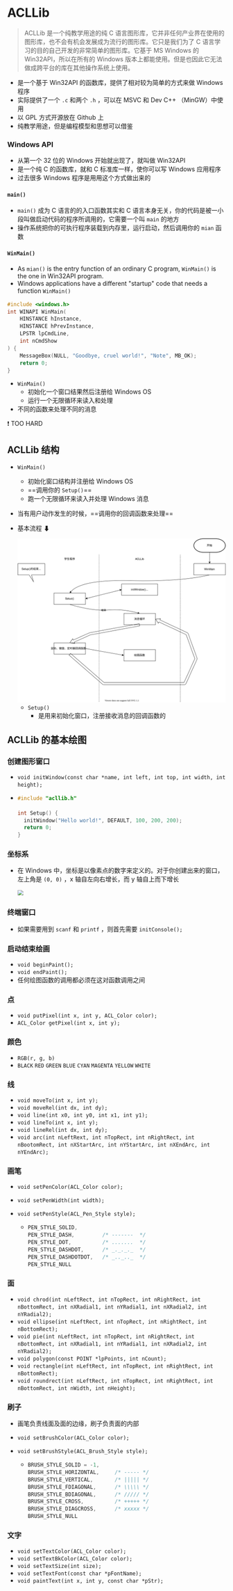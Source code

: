 # ACLLib

> ACLLib 是一个纯教学用途的纯 C 语言图形库，它并非任何产业界在使用的图形库，也不会有机会发展成为流行的图形库。它只是我们为了 C 语言学习的目的自己开发的非常简单的图形库。它基于 MS Windows 的 Win32API，所以在所有的  Windows 版本上都能使用。但是也因此它无法做成跨平台的库在其他操作系统上使用。

- 是一个基于  Win32API 的函数库，提供了相对较为简单的方式来做 Windows 程序
- 实际提供了一个 `.c` 和两个 `.h` ，可以在 MSVC 和 Dev C++ （MinGW）中使用
- 以 GPL 方式开源放在 Github 上
- 纯教学用途，但是编程模型和思想可以借鉴

### Windows API

- 从第一个 32 位的 Windows 开始就出现了，就叫做 Win32API
- 是一个纯 C 的函数库，就和 C 标准库一样，使你可以写 Windows 应用程序
- 过去很多 Windows 程序是⽤用这个方式做出来的

#### `main()`

- `main()` 成为 C 语言的的入口函数其实和 C 语言本身无关，你的代码是被一小段叫做启动代码的程序所调用的，它需要一个叫 `main` 的地方
- 操作系统把你的可执行程序装载到内存里，运行启动，然后调用你的 `mian` 函数

#### `WinMain()`

- As `mian()` is the entry function of  an ordinary C program, `WinMain()` is the one in Win32API program.
- Windows applications have a different "startup" code that needs a function `WinMain()`

```c++
#include <windows.h>
int WINAPI WinMain(
    HINSTANCE hInstance,
    HINSTANCE hPrevInstance,
    LPSTR lpCmdLine,
    int nCmdShow 
) {
    MessageBox(NULL, "Goodbye, cruel world!", "Note", MB_OK);
    return 0;
}
```

- `WinMain()`
  - 初始化一个窗口结果然后注册给 Windows OS
  - 运行一个无限循环来读入和处理
- 不同的函数来处理不同的消息

:exclamation: TOO HARD

## ACLLib 结构

- `WinMain()`
  - 初始化窗口结构并注册给 Windows OS
  - ==调用你的 `Setup()`==
  - 跑一个无限循环来读入并处理 Windows 消息
- 当有用户动作发生的时候，==调用你的回调函数来处理==
- 基本流程​ ⬇

  <img src="ACLLib.svg" style="zoom:80%;" />

  - `Setup()`
    - 是用来初始化窗口，注册接收消息的回调函数的

## ACLLib 的基本绘图

### 创建图形窗口

- `void initWindow(const char *name, int left, int top, int width, int height);`

- ```c
  #include "acllib.h"
  
  int Setup() {
  	initWindow("Hello world!", DEFAULT, 100, 200, 200);
  	return 0;
  }
  ```

### 坐标系

- 在 Windows 中，坐标是以像素点的数字来定义的。对于你创建出来的窗口，左上角是 `(0, 0)` ，x 轴自左向右增长，而 y 轴自上而下增长

  <img src="coordinate.svg" style="zoom:80%;" />

### 终端窗口

- 如果需要用到 `scanf` 和 `printf` ，则首先需要 `initConsole();`

### 启动结束绘画

- `void beginPaint();`
- `void endPaint();`
- 任何绘图函数的调用都必须在这对函数调用之间

### 点

- `void putPixel(int x, int y, ACL_Color color);`
- `ACL_Color getPixel(int x, int y);`

### 颜色

- `RGB(r, g, b)`
- `BLACK` `RED` `GREEN` `BLUE` `CYAN` `MAGENTA` `YELLOW` `WHITE`

### 线

- `void moveTo(int x, int y);`
- `void moveRel(int dx, int dy);`
- `void line(int x0, int y0, int x1, int y1);`
- `void lineTo(int x, int y);`
- `void lineRel(int dx, int dy);`
- `void arc(int nLeftRext, int nTopRect, int nRightRect, int nBootomRect, int nXStartArc, int nYStartArc, int nXEndArc, int nYEndArc);`

### 画笔

- `void setPenColor(ACL_Color color);`

- `void setPenWidth(int width);`

- `void setPenStyle(ACL_Pen_Style style);`

  - ```c
    PEN_STYLE_SOLID,
    PEN_STYLE_DASH,			/* -------  */
    PEN_STYLE_DOT,			/* .......  */
    PEN_STYLE_DASHDOT,		/* _._._._  */
    PEN_STYLE_DASHDOTDOT,	/* _.._.._  */
    PEN_STYLE_NULL
    ```

### 面

- `void chrod(int nLeftRect, int nTopRect, int nRightRect, int nBottomRect, int nXRadial1, int nYRadial1, int nXRadial2, int nYRadial2);`
- `void ellipse(int nLeftRect, int nTopRect, int nRightRect, int nBottomRect);`
- `void pie(int nLeftRect, int nTopRect, int nRightRect, int nBottomRect, int nXRadial1, int nYRadial1, int nXRadial2, int nYRadial2);`
- `void polygon(const POINT *lpPoints, int nCount);`
- `void rectangle(int nLeftRect, int nTopRect, int nRightRect, int nBottomRect);`
- `void roundrect(int nLeftRect, int nTopRect, int nRightRect, int nBottomRect, int nWidth, int nHeight);`

### 刷子

- 画笔负责线面及面的边缘，刷子负责面的内部

- `void setBrushColor(ACL_Color color);`

- `void setBrushStyle(ACL_Brush_Style style);`

  - ```c
    BRUSH_STYLE_SOLID = -1,
    BRUSH_STYLE_HORIZONTAL,		/* ----- */
    BRUSH_STYLE_VERTICAL,		/* ||||| */
    BRUSH_STYLE_FDIAGONAL,		/* \\\\\ */
    BRUSH_STYLE_BDIAGONAL,		/* ///// */
    BRUSH_STYLE_CROSS,			/* +++++ */
    BRUSH_STYLE_DIAGCROSS,		/* xxxxx */
    BRUSH_STYLE_NULL
    ```

### 文字

- `void setTextColor(ACL_Color color);`
- `void setTextBkColor(ACL_Color color);`
- `void setTextSize(int size);`
- `void setTextFont(const char *pFontName);`
- `void paintText(int x, int y, const char *pStr);`